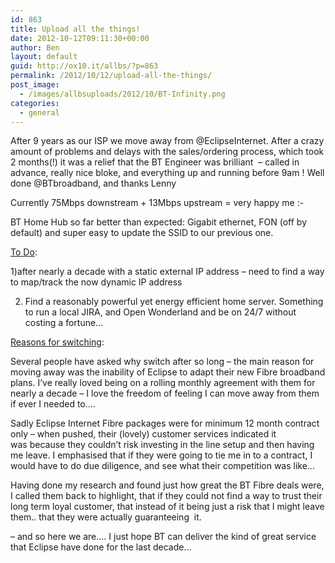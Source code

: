 ```yaml
---
id: 863
title: Upload all the things!
date: 2012-10-12T09:11:30+00:00
author: Ben
layout: default
guid: http://ox10.it/allbs/?p=863
permalink: /2012/10/12/upload-all-the-things/
post_image:
  - /images/allbsuploads/2012/10/BT-Infinity.png
categories:
  - general
---
```

After 9 years as our ISP we move away from @EclipseInternet. After a crazy amount of problems and delays with the sales/ordering process, which took 2 months(!) it was a relief that the BT Engineer was brilliant  &#8211; called in advance, really nice bloke, and everything up and running before 9am ! Well done @BTbroadband, and thanks Lenny

Currently 75Mbps downstream + 13Mbps upstream = very happy me <img src="http://allbs.co.uk/wp-includes/images/smilies/simple-smile.png" alt=":-)" class="wp-smiley" style="height: 1em; max-height: 1em;" />

BT Home Hub so far better than expected: Gigabit ethernet, FON (off by default) and super easy to update the SSID to our previous one.

<span style="text-decoration: underline;">To Do</span>:

1)after nearly a decade with a static external IP address &#8211; need to find a way to map/track the now dynamic IP address

2) Find a reasonably powerful yet energy efficient home server. Something to run a local JIRA, and Open Wonderland and be on 24/7 without costing a fortune&#8230;

<span style="text-decoration: underline;">Reasons for switching</span>:

Several people have asked why switch after so long &#8211; the main reason for moving away was the inability of Eclipse to adapt their new Fibre broadband plans. I&#8217;ve really loved being on a rolling monthly agreement with them for nearly a decade &#8211; I love the freedom of feeling I can move away from them if ever I needed to&#8230;.

Sadly Eclipse Internet Fibre packages were for minimum 12 month contract only &#8211; when pushed, their (lovely) customer services indicated it was because they couldn&#8217;t risk investing in the line setup and then having me leave. I emphasised that if they were going to tie me in to a contract, I would have to do due diligence, and see what their competition was like&#8230;

Having done my research and found just how great the BT Fibre deals were, I called them back to highlight, that if they could not find a way to trust their long term loyal customer, that instead of it being just a risk that I might leave them.. that they were actually guaranteeing  it.

&#8211; and so here we are&#8230;. I just hope BT can deliver the kind of great service that Eclipse have done for the last decade&#8230;
